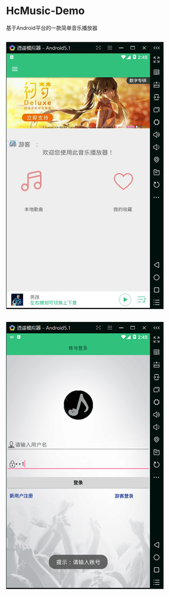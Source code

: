 # HcMusic-Demo
基于Android平台的一款简单音乐播放器

![Image text](https://raw.githubusercontent.com/QiuQiuqiubao/HcMusic-Demo/master/img/1.png)
--------------------------------------------------------------------------------------------------------------------------
![Image text](https://raw.githubusercontent.com/QiuQiuqiubao/HcMusic-Demo/master/img/2.png)
--------------------------------------------------------------------------------------------------------------------------
